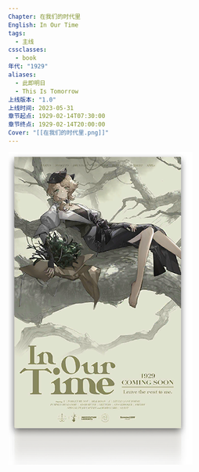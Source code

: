 ```yaml
---
Chapter: 在我们的时代里
English: In Our Time
tags:
  - 主线
cssclasses:
  - book
年代: "1929"
aliases:
  - 此即明日
  - This Is Tomorrow
上线版本: "1.0"
上线时间: 2023-05-31
章节起点: 1929-02-14T07:30:00
章节终点: 1929-02-14T20:00:00
Cover: "[[在我们的时代里.png]]"
---
```

![cover](assets/第一章%20在我们的时代里.assets/在我们的时代里.png)

